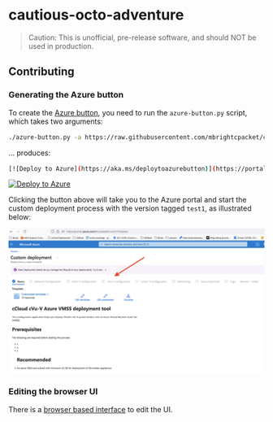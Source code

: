 # cautious-octo-adventure

> Caution: This is unofficial, pre-release software, and should NOT be used in production.

## Contributing

### Generating the Azure button

To create the [Azure button][azure-button], you need to run the `azure-button.py` script, which takes two arguments:

```bash
./azure-button.py -a https://raw.githubusercontent.com/mbrightcpacket/cautious-octo-adventure/test1/main.json -u https://raw.githubusercontent.com/mbrightcpacket/cautious-octo-adventure/test1/createUIDefinition.json
```

... produces:

```bash
[![Deploy to Azure](https://aka.ms/deploytoazurebutton)](https://portal.azure.com/#create/Microsoft.Template/uri/https%3A%2F%2Fraw.githubusercontent.com%2Fmbrightcpacket%2Fcautious-octo-adventure%2Ftest1%2Fmain.json/createUIDefinitionUri/https%3A%2F%2Fraw.githubusercontent.com%2Fmbrightcpacket%2Fcautious-octo-adventure%2Ftest1%2FcreateUIDefinition.json)
```

[![Deploy to Azure](https://aka.ms/deploytoazurebutton)](https://portal.azure.com/#create/Microsoft.Template/uri/https%3A%2F%2Fraw.githubusercontent.com%2Fmbrightcpacket%2Fcautious-octo-adventure%2Ftest1%2Fmain.json/createUIDefinitionUri/https%3A%2F%2Fraw.githubusercontent.com%2Fmbrightcpacket%2Fcautious-octo-adventure%2Ftest1%2FcreateUIDefinition.json)

Clicking the button above will take you to the Azure portal and start the custom deployment process with the version tagged `test1`, as illustrated below:

![custom deployment](deployment.png "Custom Deployment")

### Editing the browser UI

There is a [browser based interface][ui-definition] to edit the UI.

[azure-button]: https://docs.microsoft.com/en-us/azure/azure-resource-manager/templates/deploy-to-azure-button
[ui-definition]: https://portal.azure.com/?feature.customPortal=false#view/Microsoft_Azure_CreateUIDef/SandboxBlade]
